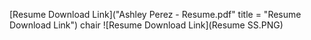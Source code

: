 [Resume Download Link]("Ashley Perez - Resume.pdf" title = "Resume Download Link")
chair
![Resume Download Link](Resume SS.PNG)
